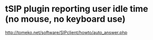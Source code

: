 # tSIP plugin reporting user idle time (no mouse, no keyboard use)

http://tomeko.net/software/SIPclient/howto/auto_answer.php